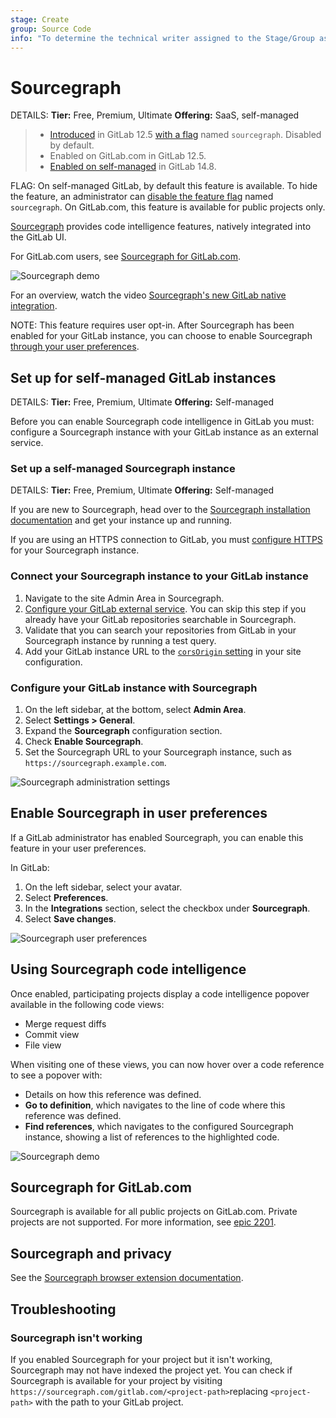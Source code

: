 ```yaml
---
stage: Create
group: Source Code
info: "To determine the technical writer assigned to the Stage/Group associated with this page, see https://handbook.gitlab.com/handbook/product/ux/technical-writing/#assignments"
---
```


# Sourcegraph

DETAILS:
**Tier:** Free, Premium, Ultimate
**Offering:** SaaS, self-managed

> - [Introduced](https://gitlab.com/gitlab-org/gitlab/-/merge_requests/16556) in GitLab 12.5 [with a flag](../administration/feature_flags.md) named `sourcegraph`. Disabled by default.
> - Enabled on GitLab.com in GitLab 12.5.
> - [Enabled on self-managed](https://gitlab.com/gitlab-org/gitlab/-/merge_requests/73116) in GitLab 14.8.

FLAG:
On self-managed GitLab, by default this feature is available. To hide the feature, an administrator can [disable the feature flag](../administration/feature_flags.md) named `sourcegraph`.
On GitLab.com, this feature is available for public projects only.

[Sourcegraph](https://sourcegraph.com) provides code intelligence features, natively integrated into the GitLab UI.

For GitLab.com users, see [Sourcegraph for GitLab.com](#sourcegraph-for-gitlabcom).

![Sourcegraph demo](img/sourcegraph_demo_v12_5.png)

<i class="fa fa-youtube-play youtube" aria-hidden="true"></i>
For an overview, watch the video [Sourcegraph's new GitLab native integration](https://www.youtube.com/watch?v=LjVxkt4_sEA).

NOTE:
This feature requires user opt-in. After Sourcegraph has been enabled for your GitLab instance,
you can choose to enable Sourcegraph [through your user preferences](#enable-sourcegraph-in-user-preferences).

## Set up for self-managed GitLab instances

DETAILS:
**Tier:** Free, Premium, Ultimate
**Offering:** Self-managed

Before you can enable Sourcegraph code intelligence in GitLab you must:
configure a Sourcegraph instance with your GitLab instance as an external service.

### Set up a self-managed Sourcegraph instance

DETAILS:
**Tier:** Free, Premium, Ultimate
**Offering:** Self-managed

If you are new to Sourcegraph, head over to the [Sourcegraph installation documentation](https://docs.sourcegraph.com/admin) and get your instance up and running.

If you are using an HTTPS connection to GitLab, you must [configure HTTPS](https://docs.sourcegraph.com/admin/http_https_configuration) for your Sourcegraph instance.

### Connect your Sourcegraph instance to your GitLab instance

1. Navigate to the site Admin Area in Sourcegraph.
1. [Configure your GitLab external service](https://docs.sourcegraph.com/admin/external_service/gitlab).
   You can skip this step if you already have your GitLab repositories searchable in Sourcegraph.
1. Validate that you can search your repositories from GitLab in your Sourcegraph instance by running a test query.
1. Add your GitLab instance URL to the [`corsOrigin` setting](https://docs.sourcegraph.com/admin/config/site_config#corsOrigin) in your site configuration.

### Configure your GitLab instance with Sourcegraph

1. On the left sidebar, at the bottom, select **Admin Area**.
1. Select **Settings > General**.
1. Expand the **Sourcegraph** configuration section.
1. Check **Enable Sourcegraph**.
1. Set the Sourcegraph URL to your Sourcegraph instance, such as `https://sourcegraph.example.com`.

![Sourcegraph administration settings](img/sourcegraph_admin_v12_5.png)

## Enable Sourcegraph in user preferences

If a GitLab administrator has enabled Sourcegraph, you can enable this feature in your user preferences.

In GitLab:

1. On the left sidebar, select your avatar.
1. Select **Preferences**.
1. In the **Integrations** section, select the checkbox under **Sourcegraph**.
1. Select **Save changes**.

![Sourcegraph user preferences](img/sourcegraph_user_preferences_v12_5.png)

## Using Sourcegraph code intelligence

Once enabled, participating projects display a code intelligence popover available in
the following code views:

- Merge request diffs
- Commit view
- File view

When visiting one of these views, you can now hover over a code reference to see a popover with:

- Details on how this reference was defined.
- **Go to definition**, which navigates to the line of code where this reference was defined.
- **Find references**, which navigates to the configured Sourcegraph instance, showing a list of references to the highlighted code.

![Sourcegraph demo](img/sourcegraph_popover_v12_5.png)

## Sourcegraph for GitLab.com

Sourcegraph is available for all public projects on GitLab.com.
Private projects are not supported.
For more information, see [epic 2201](https://gitlab.com/groups/gitlab-org/-/epics/2201).

## Sourcegraph and privacy

See the [Sourcegraph browser extension documentation](https://docs.sourcegraph.com/integration/browser_extension/references/privacy).

## Troubleshooting

### Sourcegraph isn't working

If you enabled Sourcegraph for your project but it isn't working, Sourcegraph may not have indexed the project yet. You can check if Sourcegraph is available for your project by visiting `https://sourcegraph.com/gitlab.com/<project-path>`replacing `<project-path>` with the path to your GitLab project.
